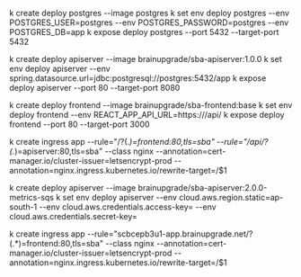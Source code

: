k create deploy postgres   --image postgres
k set env deploy postgres --env POSTGRES_USER=postgres --env POSTGRES_PASSWORD=postgres --env POSTGRES_DB=app
k expose deploy postgres --port 5432 --target-port 5432

k create deploy apiserver --image brainupgrade/sba-apiserver:1.0.0
k set env deploy apiserver --env spring.datasource.url=jdbc:postgresql://postgres:5432/app
k expose deploy apiserver --port 80 --target-port 8080

k create deploy frontend --image brainupgrade/sba-frontend:base
k set env deploy frontend --env REACT_APP_API_URL=https://<your-domain>/api/
k expose deploy frontend --port 80 --target-port 3000

k create ingress app --rule="<your-domain>/?(.*)=frontend:80,tls=sba" --rule="<your-domain>/api/?(.*)=apiserver:80,tls=sba" --class nginx --annotation=cert-manager.io/cluster-issuer=letsencrypt-prod --annotation=nginx.ingress.kubernetes.io/rewrite-target=/\$1  


k create deploy apiserver --image brainupgrade/sba-apiserver:2.0.0-metrics-sqs
k set env deploy apiserver --env cloud.aws.region.static=ap-south-1 --env cloud.aws.credentials.access-key=  --env cloud.aws.credentials.secret-key=

k create ingress app --rule="scbcepb3u1-app.brainupgrade.net/?(.*)=frontend:80,tls=sba" --class nginx --annotation=cert-manager.io/cluster-issuer=letsencrypt-prod --annotation=nginx.ingress.kubernetes.io/rewrite-target=/\$1